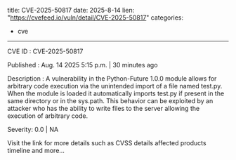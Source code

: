  
title: CVE-2025-50817
date: 2025-8-14
lien: "https://cvefeed.io/vuln/detail/CVE-2025-50817"
categories:
  - cve
---

CVE ID : CVE-2025-50817

Published :  Aug. 14
2025
5:15 p.m. | 30 minutes ago

Description : A vulnerability in the Python-Future 1.0.0 module allows for arbitrary code execution via the unintended import of a file named test.py. When the module is loaded
it automatically imports test.py
if present in the same directory or in the sys.path. This behavior can be exploited by an attacker who has the ability to write files to the server
allowing the execution of arbitrary code.

Severity: 0.0 | NA

Visit the link for more details
such as CVSS details
affected products
timeline
and more...
